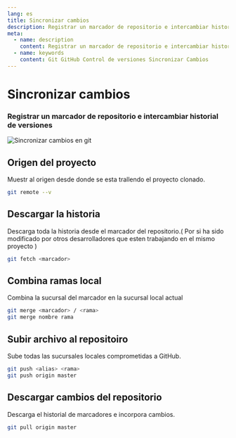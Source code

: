 ```yaml
---
lang: es
title: Sincronizar cambios
description: Registrar un marcador de repositorio e intercambiar historial de versiones
meta: 
  - name: description
    content: Registrar un marcador de repositorio e intercambiar historial de versiones
  - name: keywords
    content: Git GitHub Control de versiones Sincronizar Cambios
---
```



# Sincronizar cambios

### Registrar un marcador de repositorio e intercambiar historial de versiones

![Sincronizar cambios en git](/images/gitflowremote.png  "Sincronizar cambios en git")

## Origen del proyecto 
Muestr al origen desde donde se esta trallendo el proyecto clonado.
```sh
git remote --v
```
## Descargar la historia
Descarga toda la historia desde el marcador del repositorio.( Por si ha sido modificado por otros desarrolladores que esten trabajando en el mismo proyecto )
```sh
git fetch <marcador>
```
## Combina ramas local
Combina la sucursal del marcador en la sucursal local actual
```sh
git merge <marcador> / <rama>
git merge nombre rama
```
## Subir archivo al repositoiro
Sube todas las sucursales locales comprometidas a GitHub.
```sh
git push <alias> <rama>
git push origin master
```
## Descargar cambios del repositorio
Descarga el historial de marcadores e incorpora cambios.
```sh
git pull origin master
```